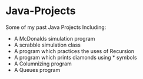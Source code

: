 # Java-Projects
Some of my past Java Projects
Including:
- A McDonalds simulation program
- A scrabble simulation class
- A program which practices the uses of Recursion
- A program which prints diamonds using * symbols
- A Columnizing program
- A Queues program
